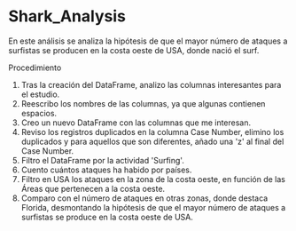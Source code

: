 # Shark_Analysis

En este análisis se analiza la hipótesis de que el mayor número de ataques a surfistas se producen en la costa oeste de USA, donde nació el surf. 

Procedimiento

1. Tras la creación del DataFrame, analizo las columnas interesantes para el estudio. 
2. Reescribo los nombres de las columnas, ya que algunas contienen espacios.
3. Creo un nuevo DataFrame con las columnas que me interesan.
4. Reviso los registros duplicados en la columna Case Number, elimino los duplicados y para aquellos que son diferentes, añado una 'z' al final del Case Number.
5. Filtro el DataFrame por la actividad 'Surfing'.
6. Cuento cuántos ataques ha habido por países.
7. Filtro en USA los ataques en la zona de la costa oeste, en función de las Áreas que pertenecen a la costa oeste.
8. Comparo con el número de ataques en otras zonas, donde destaca Florida, desmontando la hipótesis de que el mayor número de ataques a surfistas se produce en la costa oeste de USA.
